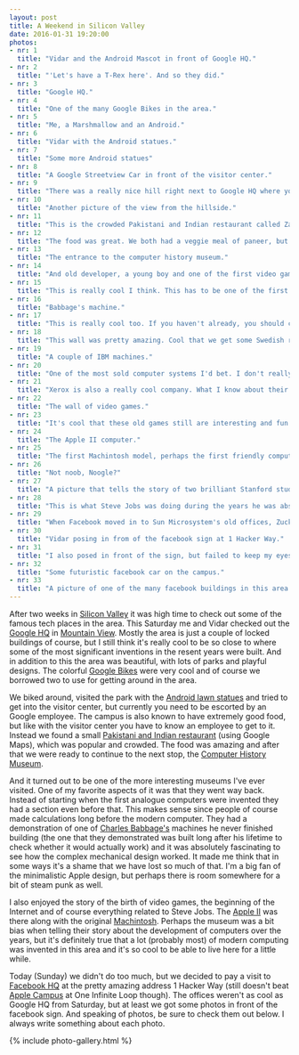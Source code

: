 ```yaml
---
layout: post
title: A Weekend in Silicon Valley
date: 2016-01-31 19:20:00
photos:
- nr: 1
  title: "Vidar and the Android Mascot in front of Google HQ."
- nr: 2
  title: "'Let's have a T-Rex here'. And so they did."
- nr: 3
  title: "Google HQ."
- nr: 4
  title: "One of the many Google Bikes in the area."
- nr: 5
  title: "Me, a Marshmallow and an Android."
- nr: 6
  title: "Vidar with the Android statues."
- nr: 7
  title: "Some more Android statues"
- nr: 8
  title: "A Google Streetview Car in front of the visitor center."
- nr: 9
  title: "There was a really nice hill right next to Google HQ where you got a beautiful view over the bay."
- nr: 10
  title: "Another picture of the view from the hillside."
- nr: 11
  title: "This is the crowded Pakistani and Indian restaurant called Zareen's"
- nr: 12
  title: "The food was great. We both had a veggie meal of paneer, but in different forms. I took a burrito, while Vidar seems to have had a bit of everything."
- nr: 13
  title: "The entrance to the computer history museum."
- nr: 14
  title: "And old developer, a young boy and one of the first video games."
- nr: 15
  title: "This is really cool I think. This has to be one of the first ThinkPads."
- nr: 16
  title: "Babbage's machine."
- nr: 17
  title: "This is really cool too. If you haven't already, you should check out 'The Imitation Game'"
- nr: 18
  title: "This wall was pretty amazing. Cool that we get some Swedish representation as well."
- nr: 19
  title: "A couple of IBM machines."
- nr: 20
  title: "One of the most sold computer systems I'd bet. I don't really have a relationship to Commodore, since I'm too young. But it's cool to see one of the first commercial hits in the history of video games."
- nr: 21
  title: "Xerox is also a really cool company. What I know about their history is mostly from Walter Isaacson's biography on Steve Jobs, but they essentially invented the graphical user interface along with a couple of other amazing inventions. That's huge."
- nr: 22
  title: "The wall of video games."
- nr: 23
  title: "It's cool that these old games still are interesting and fun to play for the new generation."
- nr: 24
  title: "The Apple II computer."
- nr: 25
  title: "The first Machintosh model, perhaps the first friendly computer."
- nr: 26
  title: "Not noob, Noogle?"
- nr: 27
  title: "A picture that tells the story of two brilliant Stanford students. The rest is, as they say, history."
- nr: 28
  title: "This is what Steve Jobs was doing during the years he was absent from Apple."
- nr: 29
  title: "When Facebook moved in to Sun Microsystem's old offices, Zuckerberg turned the sign around instead of purchasing a new one because he is so poor... Just kidding! Apparently he kept it to remind the employees of what happens if you stop to innovate."
- nr: 30
  title: "Vidar posing in from of the facebook sign at 1 Hacker Way."
- nr: 31
  title: "I also posed in front of the sign, but failed to keep my eyes open due to the sun. I will have to learn from the pro Vidar who brought a hat."
- nr: 32
  title: "Some futuristic facebook car on the campus."
- nr: 33
  title: "A picture of one of the many facebook buildings in this area."    
---
```


After two weeks in [Silicon Valley](https://en.wikipedia.org/wiki/Silicon_Valley) it was high time to check out some of the famous tech places in the area. This Saturday me and Vidar checked out the [Google HQ](http://www.google.com/about/careers/locations/mountain-view/) in [Mountain View](https://en.wikipedia.org/wiki/Mountain_View,_California). Mostly the area is just a couple of locked buildings of course, but I still think it's really cool to be so close to where some of the most significant inventions in the resent years were built. And in addition to this the area was beautiful, with lots of parks and playful designs. The colorful [Google Bikes](http://www.wired.com/2013/04/google-bikes/) were very cool and of course we borrowed two to use for getting around in the area. 

We biked around, visited the park with the [Android lawn statues](https://en.wikipedia.org/wiki/Android_lawn_statues) and tried to get into the visitor center, but currently you need to be escorted by an Google employee. The campus is also known to have extremely good food, but like with the visitor center you have to know an employee to get to it. Instead we found a small [Pakistani and Indian restaurant](http://www.zareensrestaurant.com) (using Google Maps), which was popular and crowded. The food was amazing and after that we were ready to continue to the next stop, the [Computer History Museum](http://www.computerhistory.org). 

And it turned out to be one of the more interesting museums I've ever visited. One of my favorite aspects of it was that they went way back. Instead of starting when the first analogue computers were invented they had a section even before that. This makes sense since people of course made calculations long before the modern computer. They had a demonstration of one of [Charles Babbage's](https://en.wikipedia.org/wiki/Charles_Babbage) machines he never finished building (the one that they demonstrated was built long after his lifetime to check whether it would actually work) and it was absolutely fascinating to see how the complex mechanical design worked. It made me think that in some ways it's a shame that we have lost so much of that. I'm a big fan of the minimalistic Apple design, but perhaps there is room somewhere for a bit of steam punk as well.

I also enjoyed the story of the birth of video games, the beginning of the Internet and of course everything related to Steve Jobs. The [Apple II](https://en.wikipedia.org/wiki/Apple_II_series) was there along with the original [Machintosh](https://en.wikipedia.org/wiki/Macintosh). Perhaps the museum was a bit bias when telling their story about the development of computers over the years, but it's definitely true that a lot (probably most) of modern computing was invented in this area and it's so cool to be able to live here for a little while.

Today (Sunday) we didn't do too much, but we decided to pay a visit to [Facebook HQ](https://www.facebook.com/Facebook-HQ-166793820034304/) at the pretty amazing address 1 Hacker Way (still doesn't beat [Apple Campus](https://en.wikipedia.org/wiki/Apple_Campus) at One Infinite Loop though). The offices weren't as cool as Google HQ from Saturday, but at least we got some photos in front of the facebook sign. And speaking of photos, be sure to check them out below. I always write something about each photo.

{% include photo-gallery.html %}
